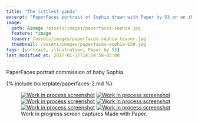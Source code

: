 ```yaml
---
title: "The littlest panda"
excerpt: "PaperFaces portrait of Sophia drawn with Paper by 53 on an iPad."
image: 
  path: &image /assets/images/paperfaces-sophia.jpg 
  feature: *image
  teaser: /assets/images/paperfaces-sophia-teaser.jpg
  thumbnail: /assets/images/paperfaces-sophia-150.jpg
tags: [portrait, illustration, Paper by 53]
last_modified_at: 2017-01-17T14:54:58-05:00
---
```


PaperFaces portrait commission of baby Sophia.

{% include boilerplate/paperfaces-2.md %}

<figure class="third">
	<a href="/assets/images/paperfaces-sophia-process-1-lg.jpg"><img src="/assets/images/paperfaces-sophia-process-1-600.jpg" alt="Work in process screenshot"></a>
	<a href="/assets/images/paperfaces-sophia-process-2-lg.jpg"><img src="/assets/images/paperfaces-sophia-process-2-600.jpg" alt="Work in process screenshot"></a>
	<a href="/assets/images/paperfaces-sophia-process-3-lg.jpg"><img src="/assets/images/paperfaces-sophia-process-3-600.jpg" alt="Work in process screenshot"></a>
	<a href="/assets/images/paperfaces-sophia-process-4-lg.jpg"><img src="/assets/images/paperfaces-sophia-process-4-600.jpg" alt="Work in process screenshot"></a>
	<a href="/assets/images/paperfaces-sophia-process-5-lg.jpg"><img src="/assets/images/paperfaces-sophia-process-5-600.jpg" alt="Work in process screenshot"></a>
	<a href="/assets/images/paperfaces-sophia-process-6-lg.jpg"><img src="/assets/images/paperfaces-sophia-process-6-600.jpg" alt="Work in process screenshot"></a>
	<figcaption>Work in progress screen captures Made with Paper.</figcaption>
</figure>
